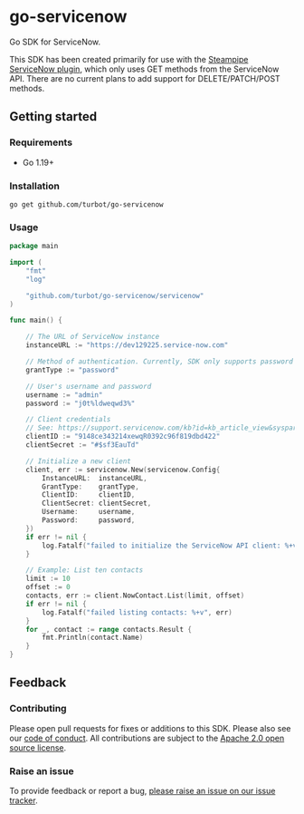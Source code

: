 # go-servicenow

Go SDK for ServiceNow.

This SDK has been created primarily for use with the [Steampipe ServiceNow plugin](https://github.com/turbot/steampipe-plugin-servicenow), which only uses GET methods from the ServiceNow API. There are no current plans to add support for DELETE/PATCH/POST methods.

## Getting started

### Requirements

- Go 1.19+

### Installation

```shell
go get github.com/turbot/go-servicenow
```

### Usage

```go
package main

import (
	"fmt"
	"log"

	"github.com/turbot/go-servicenow/servicenow"
)

func main() {

	// The URL of ServiceNow instance
	instanceURL := "https://dev129225.service-now.com"

	// Method of authentication. Currently, SDK only supports password grant type
	grantType := "password"

	// User's username and password
	username := "admin"
	password := "j0t%ldweqwd3%"

	// Client credentials
	// See: https://support.servicenow.com/kb?id=kb_article_view&sysparm_article=KB0725643
	clientID := "9148ce343214xewqR0392c96f819dbd422"
	clientSecret := "#$sf3EauTd"

	// Initialize a new client
	client, err := servicenow.New(servicenow.Config{
		InstanceURL:  instanceURL,
		GrantType:    grantType,
		ClientID:     clientID,
		ClientSecret: clientSecret,
		Username:     username,
		Password:     password,
	})
	if err != nil {
		log.Fatalf("failed to initialize the ServiceNow API client: %+v", err)
	}

	// Example: List ten contacts
	limit := 10
	offset := 0
	contacts, err := client.NowContact.List(limit, offset)
	if err != nil {
		log.Fatalf("failed listing contacts: %+v", err)
	}
	for _, contact := range contacts.Result {
		fmt.Println(contact.Name)
	}
}
```

## Feedback

### Contributing

Please open pull requests for fixes or additions to this SDK. Please also see our [code of conduct](https://github.com/turbot/steampipe/blob/main/CODE_OF_CONDUCT.md). All contributions are subject to the [Apache 2.0 open source license](https://github.com/turbot/steampipe-plugin-aws/blob/main/LICENSE).

### Raise an issue

To provide feedback or report a bug, [please raise an issue on our issue tracker](https://github.com/turbot/go-servicenow/issues).
